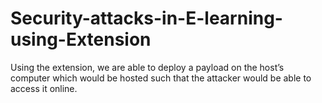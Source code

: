 # Security-attacks-in-E-learning-using-Extension
Using the extension, we are able to deploy a payload on the host’s computer which would be hosted such that the attacker would be able to access it online.
